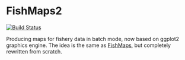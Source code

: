 # FishMaps2

[![Build Status](https://magnum.travis-ci.com/fernandomayer/FishMaps2.svg?token=Z2LARYLkA17EJPp3iZpK&branch=master)](https://magnum.travis-ci.com/fernandomayer/FishMaps2)


Producing maps for fishery data in batch mode, now based on ggplot2
graphics engine. The idea is the same as
[FishMaps](http://github.com/fernandomayer/FishMaps), but completely
rewritten from scratch. 
